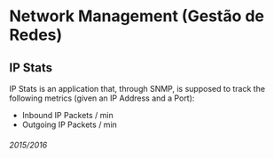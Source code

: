 # Network Management (Gestão de Redes)
## IP Stats

IP Stats is an application that, through SNMP, is supposed to track the following metrics (given an IP Address and a Port):
  - Inbound IP Packets / min
  - Outgoing IP Packets / min
  


  

###### 2015/2016
